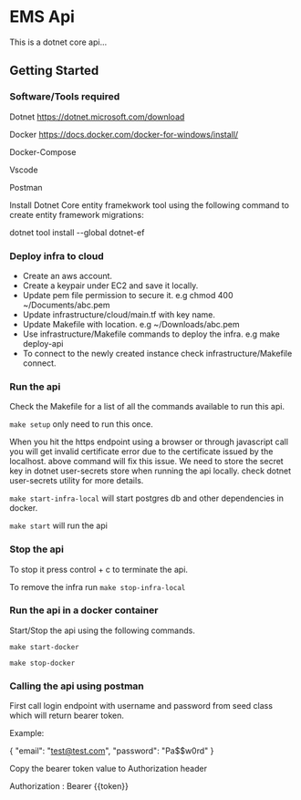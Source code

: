 # EMS Api

This is a dotnet core api...

## Getting Started

### Software/Tools required

Dotnet <https://dotnet.microsoft.com/download>

Docker <https://docs.docker.com/docker-for-windows/install/>

Docker-Compose

Vscode

Postman

Install Dotnet Core entity framekwork tool using the following command to create entity framework migrations:

dotnet tool install --global dotnet-ef

### Deploy infra to cloud

- Create an aws account.  
- Create a keypair under EC2 and save it locally.
- Update pem file permission to secure it. e.g chmod 400 ~/Documents/abc.pem
- Update infrastructure/cloud/main.tf with key name.  
- Update Makefile with location. e.g ~/Downloads/abc.pem
- Use infrastructure/Makefile commands to deploy the infra. e.g make deploy-api  
- To connect to the newly created instance check infrastructure/Makefile connect.  

### Run the api

Check the Makefile for a list of all the commands available to run this api.

`make setup` only need to run this once.

When you hit the https endpoint using a browser or through javascript call you will get invalid certificate error due to the certificate issued by the localhost. above command will fix this issue.
We need to store the secret key in dotnet user-secrets store when running the api locally. check dotnet user-secrets utility for more details.

`make start-infra-local` will start postgres db and other dependencies in docker.

`make start` will run the api

### Stop the api

To stop it press control + c to terminate the api.

To remove the infra run `make stop-infra-local`

### Run the api in a docker container

Start/Stop the api using the following commands.

`make start-docker`

`make stop-docker`

### Calling the api using postman

First call login endpoint with username and password from seed class which will return bearer token.

Example:

{
    "email": "test@test.com",
    "password": "Pa$$w0rd"
}

Copy the bearer token value to Authorization header

Authorization : Bearer {{token}}
